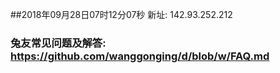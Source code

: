 ##2018年09月28日07时12分07秒 新址: 142.93.252.212
### 兔友常见问题及解答: https://github.com/wanggonging/d/blob/w/FAQ.md
